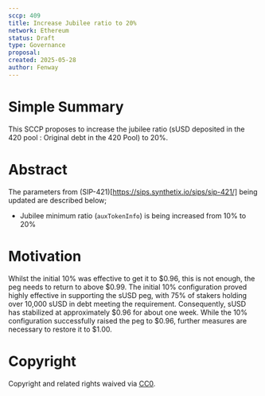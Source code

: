 ```yaml
---
sccp: 409
title: Increase Jubilee ratio to 20% 
network: Ethereum
status: Draft
type: Governance
proposal: 
created: 2025-05-28
author: Fenway
---
```


# Simple Summary

This SCCP proposes to increase the jubilee ratio (sUSD deposited in the 420 pool : Original debt in the 420 Pool) to 20%.

# Abstract

The parameters from (SIP-421)[https://sips.synthetix.io/sips/sip-421/] being updated are described below;
- Jubilee minimum ratio (`auxTokenInfo`) is being increased from 10% to 20%

# Motivation

Whilst the initial 10% was effective to get it to $0.96, this is not enough, the peg needs to return to above $0.99. The initial 10% configuration proved highly effective in supporting the sUSD peg, with 75% of stakers holding over 10,000 sUSD in debt meeting the requirement. Consequently, sUSD has stabilized at approximately $0.96 for about one week. While the 10% configuration successfully raised the peg to $0.96, further measures are necessary to restore it to $1.00.


# Copyright
Copyright and related rights waived via [CC0](https://creativecommons.org/publicdomain/zero/1.0/).
